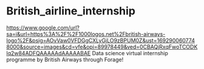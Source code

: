 # British_airline_internship
https://www.google.com/url?sa=i&url=https%3A%2F%2F1000logos.net%2Fbritish-airways-logo%2F&psig=AOvVaw0VFDGgCXLyGjLO9zBPUM0Z&ust=1692900607748000&source=images&cd=vfe&opi=89978449&ved=0CBAQjRxqFwoTCODKlq2w84ADFQAAAAAdAAAAABAE
Data science virtual internship programme by British Airways through Forage!
